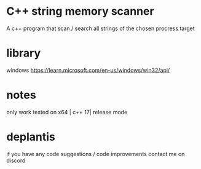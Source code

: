 # C++ string memory scanner
A c++ program that scan / search all strings of the chosen procress target

# library
windows https://learn.microsoft.com/en-us/windows/win32/api/

# notes 
only work tested on x64 | c++ 17| release mode

# deplantis
if you have any code suggestions / code improvements contact me on discord
